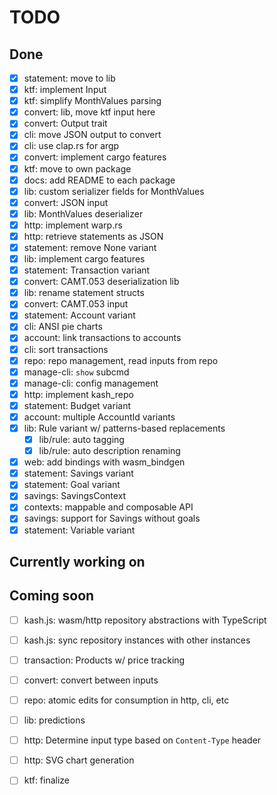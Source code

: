 # TODO

## Done

- [x] statement: move to lib
- [x] ktf: implement Input
- [x] ktf: simplify MonthValues parsing
- [x] convert: lib, move ktf input here
- [x] convert: Output trait
- [x] cli: move JSON output to convert
- [x] cli: use clap.rs for argp
- [x] convert: implement cargo features
- [x] ktf: move to own package
- [x] docs: add README to each package
- [x] lib: custom serializer fields for MonthValues
- [x] convert: JSON input
- [x] lib: MonthValues deserializer
- [x] http: implement warp.rs
- [x] http: retrieve statements as JSON
- [x] statement: remove None variant
- [x] lib: implement cargo features
- [x] statement: Transaction variant
- [x] convert: CAMT.053 deserialization lib
- [x] lib: rename statement structs
- [x] convert: CAMT.053 input
- [x] statement: Account variant
- [x] cli: ANSI pie charts
- [x] account: link transactions to accounts
- [x] cli: sort transactions
- [x] repo: repo management, read inputs from repo
- [x] manage-cli: `show` subcmd
- [x] manage-cli: config management
- [x] http: implement kash_repo
- [x] statement: Budget variant
- [x] account: multiple AccountId variants
- [x] lib: Rule variant w/ patterns-based replacements
  - [x] lib/rule: auto tagging
  - [x] lib/rule: auto description renaming
- [x] web: add bindings with wasm_bindgen
- [x] statement: Savings variant
- [x] statement: Goal variant
- [x] savings: SavingsContext
- [x] contexts: mappable and composable API
- [x] savings: support for Savings without goals
- [x] statement: Variable variant

## Currently working on

## Coming soon

- [ ] kash.js: wasm/http repository abstractions with TypeScript
- [ ] kash.js: sync repository instances with other instances

- [ ] transaction: Products w/ price tracking

- [ ] convert: convert between inputs
- [ ] repo: atomic edits for consumption in http, cli, etc

- [ ] lib: predictions

- [ ] http: Determine input type based on `Content-Type` header
- [ ] http: SVG chart generation
- [ ] ktf: finalize
